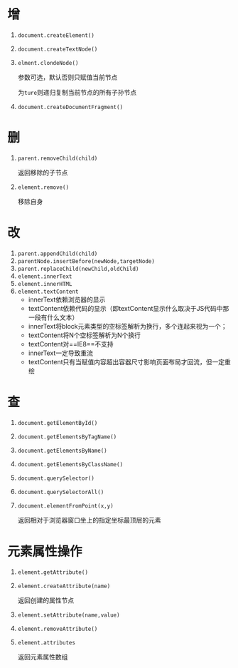 # 增

1. `document.createElement()`

2. `document.createTextNode()`

3. `elment.clondeNode()`

   参数可选，默认否则只赋值当前节点

   为`ture`则递归复制当前节点的所有子孙节点

4. `document.createDocumentFragment()`



# 删

1. `parent.removeChild(child)`

   返回移除的子节点

2. `element.remove()`

   移除自身



# 改

1. `parent.appendChild(child)`
2. `parentNode.insertBefore(newNode,targetNode)`
3. `parent.replaceChild(newChild,oldChild)`
4. `element.innerText`
5. `element.innerHTML`
6. `element.textContent`
   + innerText依赖浏览器的显示
   + textContent依赖代码的显示（即textContent显示什么取决于JS代码中那一段有什么文本）
   + innerText将block元素类型的空标签解析为换行，多个连起来视为一个；
   + textContent将N个空标签解析为N个换行
   + textContent对==IE8==不支持
   + innerText一定导致重流
   + textContent只有当赋值内容超出容器尺寸影响页面布局才回流，但一定重绘



# 查

1. `document.getElementById()`

2. `document.getElementsByTagName()`

3. `document.getElementsByName()`

4. `document.getElementsByClassName()`

5. `document.querySelector()`

6. `document.querySelectorAll()`

7. `document.elementFromPoint(x,y)`

   返回相对于浏览器窗口坐上的指定坐标最顶层的元素



# 元素属性操作

1. `element.getAttribute()`

2. `element.createAttribute(name)`

   返回创建的属性节点

3. `element.setAttribute(name,value)`

4. `element.removeAttribute()`

5. `element.attributes`

   返回元素属性数组